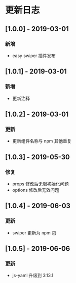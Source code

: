 # 更新日志

## [1.0.0] - 2019-03-01
### 新增
* easy swiper 插件发布

## [1.0.1] - 2019-03-01
### 新增
* 更新注释

## [1.0.2] - 2019-03-01
### 更新
* 更新组件名称与 npm 其他重复

## [1.0.3] - 2019-05-30
### 修复
* props 修改后无限初始化问题
* options 修改后无效问题

## [1.0.4] - 2019-06-03
### 更新
* swiper 更新为 npm 包

## [1.0.5] - 2019-06-06
### 更新
* js-yaml 升级到 3.13.1
